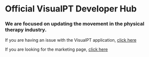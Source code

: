 # Official VisualPT Developer Hub

### We are focused on updating the movement in the physical therapy industry. 

If you are having an issue with the VisualPT application, [click here](https://github.com/VisualPT/visualPT_site/issues/new/choose)

If you are looking for the marketing page, [click here](http://visualpt.ai)
